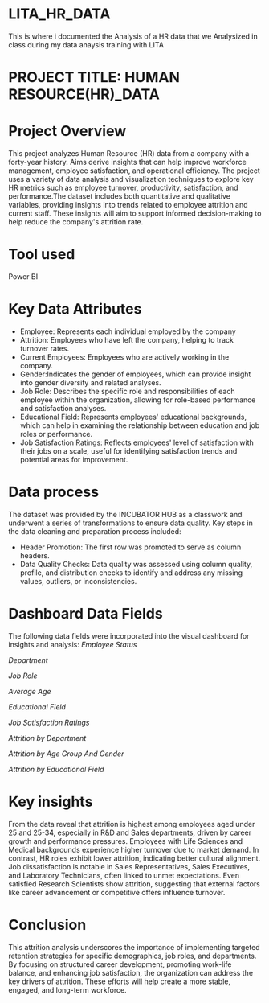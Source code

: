 # LITA_HR_DATA
This is where i documented the Analysis of a HR data that we Analysized in class during my data anaysis training with LITA

# PROJECT TITLE: HUMAN RESOURCE(HR)_DATA

# Project Overview

This project analyzes Human Resource (HR) data from a company with a forty-year history. Aims derive insights that can help improve workforce management, employee satisfaction, and operational efficiency. The project uses a variety of data analysis and visualization techniques to explore key HR metrics such as employee turnover, productivity, satisfaction, and performance.The dataset includes both quantitative and qualitative variables, providing insights into trends related to employee attrition and current staff. These insights will aim to support informed decision-making to help reduce the company's attrition rate.

# Tool used 
Power BI 

# Key Data Attributes
 - Employee: Represents each individual employed by the company
- Attrition: Employees who have left the company, helping to track turnover rates.
-  Current Employees: Employees who are actively working in the company.
- Gender:Indicates the gender of employees, which can provide insight into gender diversity and related analyses.
- Job Role: Describes the specific role and responsibilities of each employee within the organization, allowing for role-based performance and satisfaction analyses.
- Educational Field: Represents employees' educational backgrounds, which can help in examining the relationship between education and job roles or performance.
- Job Satisfaction Ratings: Reflects employees' level of satisfaction with their jobs on a scale, useful for identifying satisfaction trends and potential areas for improvement.

# Data process
The dataset was provided by the INCUBATOR HUB as a classwork and underwent a series of transformations to ensure data quality. Key steps in the data cleaning and preparation process included:
- Header Promotion: The first row was promoted to serve as column headers.
- Data Quality Checks: Data quality was assessed using column quality, profile, and distribution checks to identify and address any missing values, outliers, or inconsistencies.

# Dashboard Data Fields
The following data fields were incorporated into the visual dashboard for insights and analysis:
*Employee Status*

*Department*

*Job Role*

*Average Age* 

*Educational Field*

*Job Satisfaction Ratings*

*Attrition by Department*

*Attrition by Age Group And Gender*

*Attrition by Educational Field*

# Key insights 
From the data reveal that attrition is highest among employees aged under 25 and 25-34, especially in R&D and Sales departments, driven by career growth and performance pressures. Employees with Life Sciences and Medical backgrounds experience higher turnover due to market demand. In contrast, HR roles exhibit lower attrition, indicating better cultural alignment. Job dissatisfaction is notable in Sales Representatives, Sales Executives, and Laboratory Technicians, often linked to unmet expectations. Even satisfied Research Scientists show attrition, suggesting that external factors like career advancement or competitive offers influence turnover.

# Conclusion
This attrition analysis underscores the importance of implementing targeted retention strategies for specific demographics, job roles, and departments. By focusing on structured career development, promoting work-life balance, and enhancing job satisfaction, the organization can address the key drivers of attrition. These efforts will help create a more stable, engaged, and long-term workforce.





